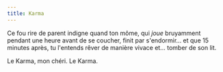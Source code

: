 ```yaml
---
title: Karma
---
```


Ce fou rire de parent indigne quand ton môme, qui _joue_ bruyamment pendant une
heure avant de se coucher, finit par s'endormir... et que 15 minutes après, tu
l'entends rêver de manière vivace et... tomber de son lit.

Le Karma, mon chéri. Le Karma.
